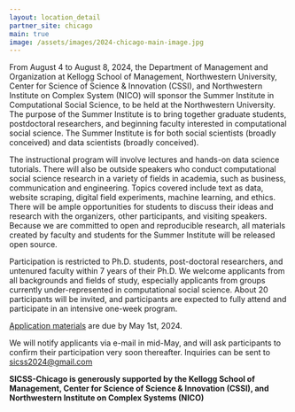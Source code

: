 ```yaml
---
layout: location_detail
partner_site: chicago
main: true
image: /assets/images/2024-chicago-main-image.jpg
---
```


From August 4 to August 8, 2024, the Department of Management and Organization at Kellogg School of Management, Northwestern University, Center for Science of Science & Innovation (CSSI), and Northwestern Institute on Complex System (NICO) will sponsor the Summer Institute in Computational Social Science, to be held at the Northwestern University. The purpose of the Summer Institute is to bring together graduate students, postdoctoral researchers, and beginning faculty interested in computational social science. The Summer Institute is for both social scientists (broadly conceived) and data scientists (broadly conceived).

The instructional program will involve lectures and hands-on data science tutorials. There will also be outside speakers who conduct computational social science research in a variety of fields in academia, such as business, communication and engineering. Topics covered include text as data, website scraping, digital field experiments, machine learning, and ethics. There will be ample opportunities for students to discuss their ideas and research with the organizers, other participants, and visiting speakers. Because we are committed to open and reproducible research, all materials created by faculty and students for the Summer Institute will be released open source.

Participation is restricted to Ph.D. students, post-doctoral researchers, and untenured faculty within 7 years of their Ph.D. We welcome applicants from all backgrounds and fields of study, especially applicants from groups currently under-represented in computational social science. About 20 participants will be invited, and participants are expected to fully attend and participate in an intensive one-week program.

[Application materials](https://compsocialscience.github.io/summer-institute/2024/chicago/apply) are due by May 1st, 2024.

We will notify applicants via e-mail in mid-May, and will ask participants to confirm their participation very soon thereafter. Inquiries can be sent to sicss2024@gmail.com

**SICSS-Chicago is generously supported by the Kellogg School of Management, Center for Science of Science & Innovation (CSSI), and Northwestern Institute on Complex Systems (NICO)**
